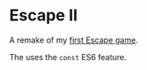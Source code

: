 # Escape II
A remake of my [first Escape game](http://github.com/jackdalton/escape).

The uses the `const` ES6 feature.
